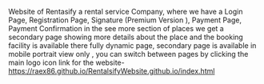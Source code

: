 Website of Rentasify a rental service Company, where we have a Login Page, Registration Page, Signature (Premium Version ), Payment Page, Payment Confirmation 
in the see more section of places we get a secondary page showing more details about the place and the booking facility is available there 
fully dynamic page, secondary page is available in mobile portrait view only , you can switch between pages by clicking the main logo icon 
link for the website- https://raex86.github.io/RentalsifyWebsite.github.io/index.html
